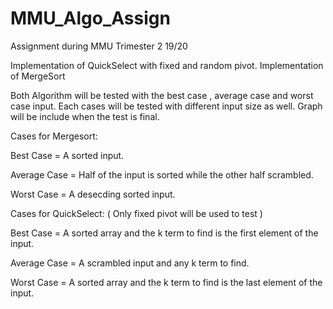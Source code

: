 # MMU_Algo_Assign

Assignment during MMU Trimester 2 19/20

Implementation of QuickSelect with fixed and random pivot.
Implementation of MergeSort

Both Algorithm will be tested with the best case , average case and worst case input. 
Each cases will be tested with different input size as well.
Graph will be include when the test is final.

Cases for Mergesort:

Best Case = A sorted input.

Average Case = Half of the input is sorted while the other half scrambled.

Worst Case = A desecding sorted input.

Cases for QuickSelect: ( Only fixed pivot will be used to test )

Best Case = A sorted array and the k term to find is the first element of the input.

Average Case = A scrambled input and any k term to find.


Worst Case = A sorted array and the k term to find is the last element of the input.
